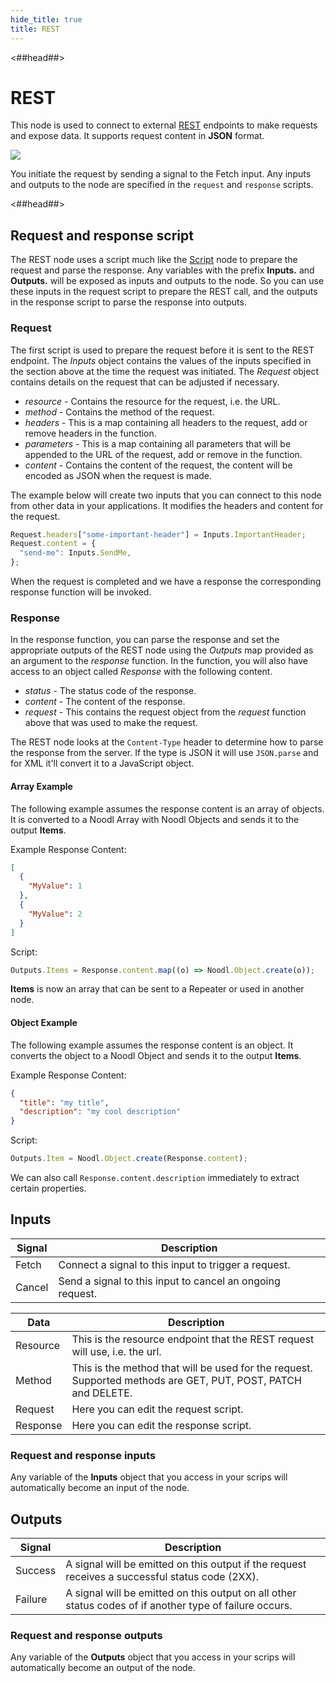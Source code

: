 ```yaml
---
hide_title: true
title: REST
---
```


<##head##>

# REST

This node is used to connect to external [REST](https://en.wikipedia.org/wiki/Representational_state_transfer) endpoints to make requests and expose data. It supports request content in **JSON** format.

<div className="ndl-image-with-background l">

![](/nodes/data/rest/rest-1.png)

</div>

You initiate the request by sending a <span className="ndl-signal">signal</span> to the <span className="ndl-signal">Fetch</span> input. Any inputs and outputs to the node are specified in the `request` and `response` scripts.

<##head##>

## Request and response script

The REST node uses a script much like the [Script](/nodes/javascript/script) node to prepare the request and parse the response.
Any variables with the prefix **Inputs.** and **Outputs.** will be exposed as inputs and outputs to the node. So you can use these inputs in the request script to prepare the REST call, and the outputs in the response script to parse the response into outputs.

### Request

The first script is used to prepare the request before it is sent to the REST endpoint.
The _Inputs_ object contains the values of the inputs specified in the section above at the time the
request was initiated. The _Request_ object contains details on the request that can be adjusted if necessary.

- _resource_ - Contains the resource for the request, i.e. the URL.
- _method_ - Contains the method of the request.
- _headers_ - This is a map containing all headers to the request, add or remove headers in the function.
- _parameters_ - This is a map containing all parameters that will be appended to the URL of the request, add or remove in the function.
- _content_ - Contains the content of the request, the content will be encoded as JSON when the request is made.

The example below will create two inputs that you can connect to this node from other data in your applications. It modifies the headers and content for the request.

```javascript
Request.headers["some-important-header"] = Inputs.ImportantHeader;
Request.content = {
  "send-me": Inputs.SendMe,
};
```

When the request is completed and we have a response the corresponding response function will be invoked.

### Response

In the response function, you can parse the response and set the appropriate outputs of the REST node using the _Outputs_ map
provided as an argument to the _response_ function. In the function, you will also have access to an object called _Response_ with the following content.

- _status_ - The status code of the response.
- _content_ - The content of the response.
- _request_ - This contains the request object from the _request_ function above that was used to make the request.

The REST node looks at the `Content-Type` header to determine how to parse the response from the server. If the type is JSON it will use `JSON.parse` and for XML it'll convert it to a JavaScript object.

#### Array Example

The following example assumes the response content is an array of objects.
It is converted to a Noodl Array with Noodl Objects and sends it to the output **Items**.

Example Response Content:

```json
[
  {
    "MyValue": 1
  },
  {
    "MyValue": 2
  }
]
```

Script:

```javascript
Outputs.Items = Response.content.map((o) => Noodl.Object.create(o));
```

**Items** is now an array that can be sent to a Repeater or used in another node.

#### Object Example

The following example assumes the response content is an object.
It converts the object to a Noodl Object and sends it to the output **Items**.

Example Response Content:

```json
{
  "title": "my title",
  "description": "my cool description"
}
```

Script:

```javascript
Outputs.Item = Noodl.Object.create(Response.content);
```

We can also call `Response.content.description` immediately to extract certain properties. 

## Inputs

| Signal                                     | Description                                               |
| ------------------------------------------ | --------------------------------------------------------- |
| <span className="ndl-signal">Fetch</span>  | Connect a signal to this input to trigger a request.      |
| <span className="ndl-signal">Cancel</span> | Send a signal to this input to cancel an ongoing request. |

| Data                                       | Description                                                                                                   |
| ------------------------------------------ | ------------------------------------------------------------------------------------------------------------- |
| <span className="ndl-data">Resource</span> | This is the resource endpoint that the REST request will use, i.e. the url.                                   |
| <span className="ndl-data">Method</span>   | This is the method that will be used for the request. Supported methods are GET, PUT, POST, PATCH and DELETE. |
| <span className="ndl-data">Request</span>  | Here you can edit the request script.                                                                         |
| <span className="ndl-data">Response</span> | Here you can edit the response script.                                                                        |

### Request and response inputs

Any variable of the **Inputs** object that you access in your scrips will automatically become an input of the node.

## Outputs

| Signal                                      | Description                                                                                             |
| ------------------------------------------- | ------------------------------------------------------------------------------------------------------- |
| <span className="ndl-signal">Success</span> | A signal will be emitted on this output if the request receives a successful status code (2XX).         |
| <span className="ndl-signal">Failure</span> | A signal will be emitted on this output on all other status codes of if another type of failure occurs. |

### Request and response outputs

Any variable of the **Outputs** object that you access in your scrips will automatically become an output of the node.

